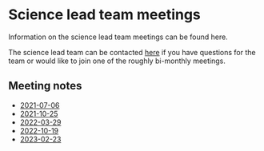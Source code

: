 Science lead team meetings
==========================

Information on the science lead team meetings can be found here.

The science lead team can be contacted
[here](https://github.com/orgs/ESMValGroup/teams/scientific-lead-development-team)
if you have questions for the team or would like to join one of the roughly bi-monthly meetings.

Meeting notes
-------------
  - [2021-07-06](Minutes/20210706.md)
  - [2021-10-25](Minutes/20211025.md)
  - [2022-03-29](Minutes/20220329.md)
  - [2022-10-19](Minutes/20221019.md)
  - [2023-02-23](Minutes/20230223.md)
